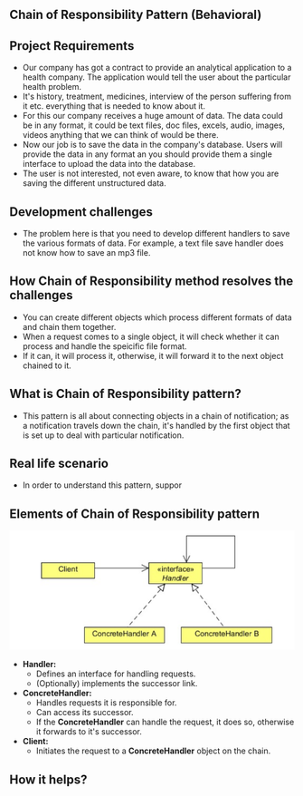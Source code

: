 ## Chain of Responsibility Pattern (Behavioral)

## Project Requirements
- Our company has got a contract to provide an analytical application to a health company. The application would tell the user about the particular health problem.
- It's history, treatment, medicines, interview of the person suffering from it etc. everything that is needed to know about it.
- For this our company receives a huge amount of data. The data could be in any format, it could be text files, doc files, excels, audio, images, videos anything that we can think of would be there.
- Now our job is to save the data in the company's database. Users will provide the data in any format an you should provide them a single interface to upload the data into the database.
- The user is not interested, not even aware, to know that how you are saving the different unstructured data.

## Development challenges
- The problem here is that you need to develop different handlers to save the various formats of data. For example, a text file save handler does not know how to save an mp3 file.


## How Chain of Responsibility method resolves the challenges
- You can create different objects which process different formats of data and chain them together.
- When a request comes to a single object, it will check whether it can process and handle the speicific file format.
- If it can, it will process it, otherwise, it will forward it to the next object chained to it.


## What is Chain of Responsibility pattern?
- This pattern is all about connecting objects in a chain of notification; as a notification travels down the chain, it's handled by the first object that is set up to deal with particular notification.

## Real life scenario
- In order to understand this pattern, suppor

## Elements of Chain of Responsibility pattern
![Elements of Abstract Factory method pattern](generic_design_for_chain_of_responsibility.png)
- **Handler:**
  - Defines an interface for handling requests.
  - (Optionally) implements the successor link.
- **ConcreteHandler:**
  - Handles requests it is responsible for.
  - Can access its successor.
  - If the **ConcreteHandler** can handle the request, it does so, otherwise it forwards to it's successor.
- **Client:**
  - Initiates the request to a **ConcreteHandler** object on the chain.

## How it helps?
